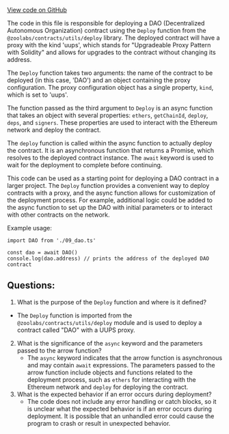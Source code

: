 [View code on GitHub](zoo-labs/zoo/blob/master/contracts/deploy/09_dao.ts)

The code in this file is responsible for deploying a DAO (Decentralized Autonomous Organization) contract using the `Deploy` function from the `@zoolabs/contracts/utils/deploy` library. The deployed contract will have a proxy with the kind 'uups', which stands for "Upgradeable Proxy Pattern with Solidity" and allows for upgrades to the contract without changing its address.

The `Deploy` function takes two arguments: the name of the contract to be deployed (in this case, 'DAO') and an object containing the proxy configuration. The proxy configuration object has a single property, `kind`, which is set to 'uups'.

The function passed as the third argument to `Deploy` is an async function that takes an object with several properties: `ethers`, `getChainId`, `deploy`, `deps`, and `signers`. These properties are used to interact with the Ethereum network and deploy the contract.

The `deploy` function is called within the async function to actually deploy the contract. It is an asynchronous function that returns a Promise, which resolves to the deployed contract instance. The `await` keyword is used to wait for the deployment to complete before continuing.

This code can be used as a starting point for deploying a DAO contract in a larger project. The `Deploy` function provides a convenient way to deploy contracts with a proxy, and the async function allows for customization of the deployment process. For example, additional logic could be added to the async function to set up the DAO with initial parameters or to interact with other contracts on the network.

Example usage:

```
import DAO from './09_dao.ts'

const dao = await DAO()
console.log(dao.address) // prints the address of the deployed DAO contract
```
## Questions: 
 1. What is the purpose of the `Deploy` function and where is it defined?
   - The `Deploy` function is imported from the `@zoolabs/contracts/utils/deploy` module and is used to deploy a contract called "DAO" with a UUPS proxy.
2. What is the significance of the `async` keyword and the parameters passed to the arrow function?
   - The `async` keyword indicates that the arrow function is asynchronous and may contain `await` expressions. The parameters passed to the arrow function include objects and functions related to the deployment process, such as `ethers` for interacting with the Ethereum network and `deploy` for deploying the contract.
3. What is the expected behavior if an error occurs during deployment?
   - The code does not include any error handling or catch blocks, so it is unclear what the expected behavior is if an error occurs during deployment. It is possible that an unhandled error could cause the program to crash or result in unexpected behavior.